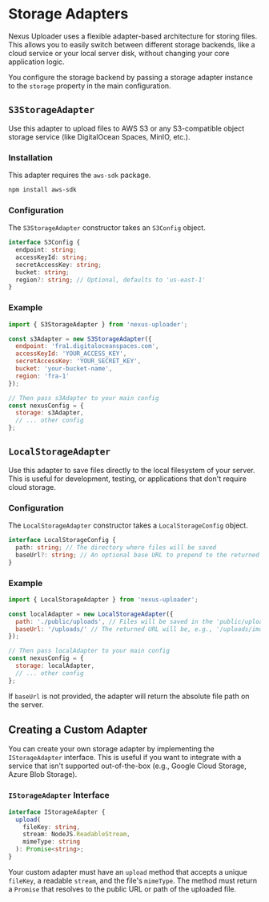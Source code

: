 # Storage Adapters

Nexus Uploader uses a flexible adapter-based architecture for storing files. This allows you to easily switch between different storage backends, like a cloud service or your local server disk, without changing your core application logic.

You configure the storage backend by passing a storage adapter instance to the `storage` property in the main configuration.

## `S3StorageAdapter`

Use this adapter to upload files to AWS S3 or any S3-compatible object storage service (like DigitalOcean Spaces, MinIO, etc.).

### Installation
This adapter requires the `aws-sdk` package.
```bash
npm install aws-sdk
```

### Configuration
The `S3StorageAdapter` constructor takes an `S3Config` object.

```typescript
interface S3Config {
  endpoint: string;
  accessKeyId: string;
  secretAccessKey: string;
  bucket: string;
  region?: string; // Optional, defaults to 'us-east-1'
}
```

### Example
```javascript
import { S3StorageAdapter } from 'nexus-uploader';

const s3Adapter = new S3StorageAdapter({
  endpoint: 'fra1.digitaloceanspaces.com',
  accessKeyId: 'YOUR_ACCESS_KEY',
  secretAccessKey: 'YOUR_SECRET_KEY',
  bucket: 'your-bucket-name',
  region: 'fra-1'
});

// Then pass s3Adapter to your main config
const nexusConfig = {
  storage: s3Adapter,
  // ... other config
};
```

## `LocalStorageAdapter`

Use this adapter to save files directly to the local filesystem of your server. This is useful for development, testing, or applications that don't require cloud storage.

### Configuration
The `LocalStorageAdapter` constructor takes a `LocalStorageConfig` object.

```typescript
interface LocalStorageConfig {
  path: string; // The directory where files will be saved
  baseUrl?: string; // An optional base URL to prepend to the returned file path
}
```

### Example
```javascript
import { LocalStorageAdapter } from 'nexus-uploader';

const localAdapter = new LocalStorageAdapter({
  path: './public/uploads', // Files will be saved in the 'public/uploads' directory
  baseUrl: '/uploads/' // The returned URL will be, e.g., '/uploads/image.webp'
});

// Then pass localAdapter to your main config
const nexusConfig = {
  storage: localAdapter,
  // ... other config
};
```
If `baseUrl` is not provided, the adapter will return the absolute file path on the server.

## Creating a Custom Adapter

You can create your own storage adapter by implementing the `IStorageAdapter` interface. This is useful if you want to integrate with a service that isn't supported out-of-the-box (e.g., Google Cloud Storage, Azure Blob Storage).

### `IStorageAdapter` Interface
```typescript
interface IStorageAdapter {
  upload(
    fileKey: string,
    stream: NodeJS.ReadableStream,
    mimeType: string
  ): Promise<string>;
}
```
Your custom adapter must have an `upload` method that accepts a unique `fileKey`, a readable `stream`, and the file's `mimeType`. The method must return a `Promise` that resolves to the public URL or path of the uploaded file.

